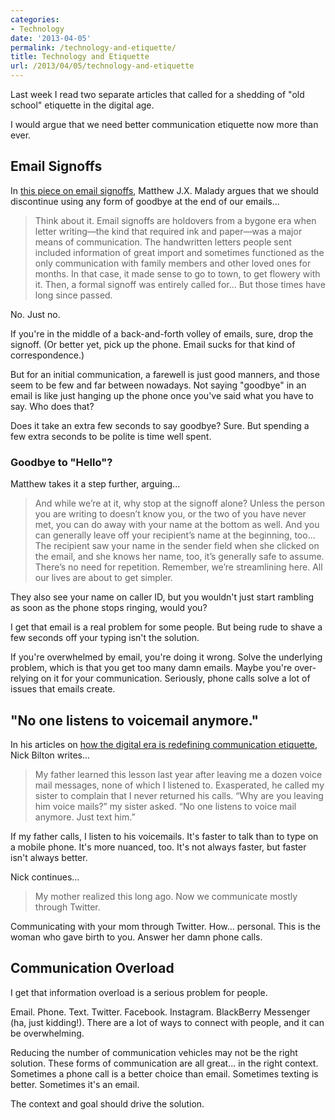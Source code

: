 ```yaml
---
categories:
- Technology
date: '2013-04-05'
permalink: /technology-and-etiquette/
title: Technology and Etiquette
url: /2013/04/05/technology-and-etiquette
---
```


Last week I read two separate articles that called for a shedding of "old school" etiquette in the digital age.

I would argue that we need better communication etiquette now more than ever.
<!--more-->
<h2>Email Signoffs</h2>

In <a href="http://www.slate.com/articles/life/culturebox/2013/03/email_signoffs_end_them_forever_best_yours_regards_they_re_all_terrible.single.html">this piece on email signoffs</a>, Matthew J.X. Malady argues that we should discontinue using any form of goodbye at the end of our emails...

<blockquote>Think about it. Email signoffs are holdovers from a bygone era when letter writing—the kind that required ink and paper—was a major means of communication. The handwritten letters people sent included information of great import and sometimes functioned as the only communication with family members and other loved ones for months. In that case, it made sense to go to town, to get flowery with it. Then, a formal signoff was entirely called for... But those times have long since passed.</blockquote>

No. Just no.

If you're in the middle of a back-and-forth volley of emails, sure, drop the signoff. (Or better yet, pick up the phone. Email sucks for that kind of correspondence.)

But for an initial communication, a farewell is just good manners, and those seem to be few and far between nowadays. Not saying "goodbye" in an email is like just hanging up the phone once you've said what you have to say. Who does that?

Does it take an extra few seconds to say goodbye? Sure. But spending a few extra seconds to be polite is time well spent.

<h3>Goodbye to "Hello"?</h3>

Matthew takes it a step further, arguing...

<blockquote>And while we’re at it, why stop at the signoff alone? Unless the person you are writing to doesn’t know you, or the two of you have never met, you can do away with your name at the bottom as well. And you can generally leave off your recipient’s name at the beginning, too... The recipient saw your name in the sender field when she clicked on the email, and she knows her name, too, it’s generally safe to assume. There’s no need for repetition. Remember, we’re streamlining here. All our lives are about to get simpler.</blockquote>

They also see your name on caller ID, but you wouldn't just start rambling as soon as the phone stops ringing, would you?

I get that email is a real problem for some people. But being rude to shave a few seconds off your typing isn't the solution.

If you're overwhelmed by email, you're doing it wrong. Solve the underlying problem, which is that you get too many damn emails. Maybe you're over-relying on it for your communication. Seriously, phone calls solve a lot of issues that emails create.

<h2>"No one listens to voicemail anymore."</h2>

In his articles on <a href="http://bits.blogs.nytimes.com/2013/03/10/etiquette-redefined-in-the-digital-age/">how the digital era is redefining communication etiquette</a>, Nick Bilton writes...

<blockquote>My father learned this lesson last year after leaving me a dozen voice mail messages, none of which I listened to. Exasperated, he called my sister to complain that I never returned his calls. “Why are you leaving him voice mails?” my sister asked. “No one listens to voice mail anymore. Just text him.”</blockquote>

If my father calls, I listen to his voicemails. It's faster to talk than to type on a mobile phone. It's more nuanced, too. It's not always faster, but faster isn't always better.

Nick continues...

<blockquote>My mother realized this long ago. Now we communicate mostly through Twitter.</blockquote>

Communicating with your mom through Twitter. How... personal. This is the woman who gave birth to you. Answer her damn phone calls.

<h2>Communication Overload</h2>

I get that information overload is a serious problem for people.

Email. Phone. Text. Twitter. Facebook. Instagram. BlackBerry Messenger (ha, just kidding!). There are a lot of ways to connect with people, and it can be overwhelming.

Reducing the number of communication vehicles may not be the right solution. These forms of communication are all great... in the right context. Sometimes a phone call is a better choice than email. Sometimes texting is better. Sometimes it's an email.

The context and goal should drive the solution.